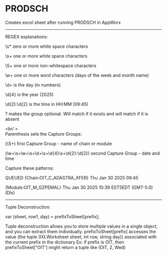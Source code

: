 # PRODSCH
Creates excel sheet after running PRODSCH in AppWorx

------------------------------------------------------

REGEX explanations:

 \s* zero or more white space characters
 
 \s+ one or more white space characters
 
 \S+ one or more non-whitespace characters
 
 \w+ one or more word characters (days of the week and month name)
 
 \d+ is the day (in numbers)
 
 \d{4} is the year (2025)
 
 \d{2}:\d{2} is the time in HH:MM (09:45)
 
 ? makes the group optional. Will match if it exists and will match if it is absent

<br/ >
<br />
Parenthesis sets the Capture Groups:

(\S+) first Capture Group - name of chain or module

(\w+\s+\w+\s+\d+\s+\d{4}\s+\d{2}:\d{2}) second Capture Group - date and time


Capture these patterns:

 QUEUED       {Chain:OIT_C_ADASTRA_XFER} Thu Jan 30 2025 09:45 
 
 {Module:OIT_M_GZPEMAL} Thu Jan 30 2025 10:39 EST5EDT (GMT-5.0) (Dls)

---------------------------------------------------------------------------------------

Tuple Deconstruction:

 var (sheet, row1, day) = prefixToSheet[prefix]; 
 
 Tuple deconstruction allows you to store multiple values in a single object, and you can extract them individually.
 prefixToSheet[prefix] accesses the value (the tuple (IXLWorksheet sheet, int row, string day)) associated with the current prefix in the dictionary
 Ex: if prefix is OIT, then prefixToSheet["OIT'] might return a tuple like (OIT, 2, Wed)
